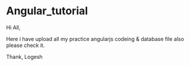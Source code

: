 # Angular_tutorial

Hi All,

Here i have upload all my practice angularjs codeing & database file also please check it.

Thank,
Logesh
